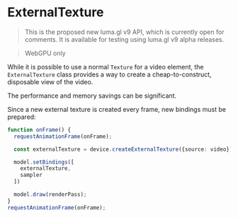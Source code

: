 # ExternalTexture

> This is the proposed new luma.gl v9 API, which is currently open for comments. It is available for testing using luma.gl v9 alpha releases.

> WebGPU only

While it is possible to use a normal `Texture` for a video element, the `ExternalTexture`
class provides a way to create a cheap-to-construct, disposable view of the video.

The performance and memory savings can be significant.

Since a new external texture is created every frame, new bindings must be prepared:

```typescript
function onFrame() {
  requestAnimationFrame(onFrame);

  const externalTexture = device.createExternalTexture({source: video});

  model.setBindings([
    externalTexture,
    sampler
  ])

  model.draw(renderPass);
}
requestAnimationFrame(onFrame);
```
